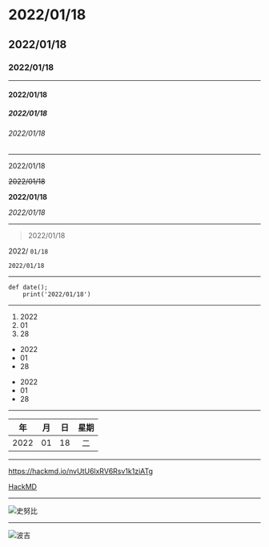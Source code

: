 # 2022/01/18

## 2022/01/18

### 2022/01/18

----

#### 2022/01/18

##### 2022/01/18

###### 2022/01/18

---

2022/01/18

~~2022/01/18~~

**2022/01/18**

*2022/01/18*

----

> 2022/01/18

2022/ `01/18`

```
2022/01/18
```

---

```python=
def date();
    print('2022/01/18')
```

----

1. 2022
2. 01
1. 28

- 2022
- 01
- 28

* 2022
* 01
* 28

---

| 年 | 月 | 日 | 星期 |
| :-: | :-: | :-: | :-: |
| 2022 | 01 | 18 | 二 |

----

<https://hackmd.io/nvUtU6lxRV6Rsv1k1ziATg>

[HackMD](https://hackmd.io/nvUtU6lxRV6Rsv1k1ziATg)

---

![史努比](https://miro.medium.com/max/1400/1*Y4EDX48LsTKGzhr9EyTPKA.png)

----

![波吉](https://img.win3000.com/m00/5e/50/a15d10b353e301d5af040c7498bbd7d0.jpg)
